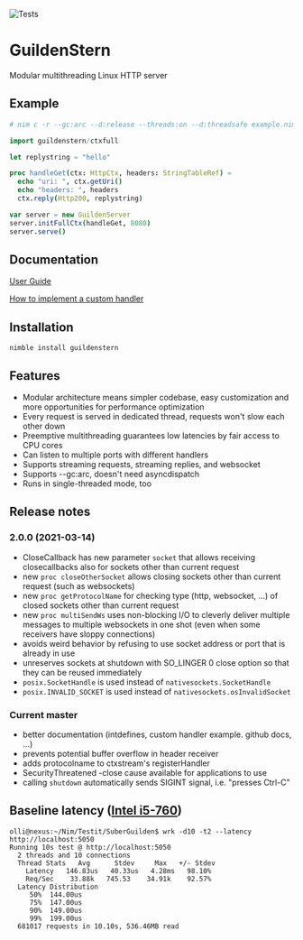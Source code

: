 ![Tests](https://github.com/olliNiinivaara/GuildenStern/workflows/Tests/badge.svg)

# GuildenStern
Modular multithreading Linux HTTP server

## Example

```nim
# nim c -r --gc:arc --d:release --threads:on --d:threadsafe example.nim

import guildenstern/ctxfull

let replystring = "hello"

proc handleGet(ctx: HttpCtx, headers: StringTableRef) =
  echo "uri: ", ctx.getUri()
  echo "headers: ", headers
  ctx.reply(Http200, replystring)

var server = new GuildenServer
server.initFullCtx(handleGet, 8080)
server.serve()
```

## Documentation
[User Guide](http://olliNiinivaara.github.io/GuildenStern/)

[How to implement a custom handler](https://github.com/olliNiinivaara/GuildenStern/blob/master/docs/customhandler.nim)

## Installation

`nimble install guildenstern`

## Features

- Modular architecture means simpler codebase, easy customization and more opportunities for performance optimization
- Every request is served in dedicated thread, requests won't slow each other down 
- Preemptive multithreading guarantees low latencies by fair access to CPU cores
- Can listen to multiple ports with different handlers
- Supports streaming requests, streaming replies, and websocket
- Supports --gc:arc, doesn't need asyncdispatch
- Runs in single-threaded mode, too

## Release notes
  
### 2.0.0 (2021-03-14)
- CloseCallback has new parameter `socket` that allows receiving closecallbacks also for sockets other than current request
- new `proc closeOtherSocket` allows closing sockets other than current request (such as websockets)
- new `proc getProtocolName` for checking type (http, websocket, ...) of closed sockets other than current request
- new `proc multiSendWs` uses non-blocking I/O to cleverly deliver multiple messages to multiple websockets in one shot (even when some receivers have sloppy connections)
- avoids weird behavior by refusing to use socket address or port that is already in use
- unreserves sockets at shutdown with SO_LINGER 0 close option so that they can be reused immediately
- `posix.SocketHandle` is used instead of `nativesockets.SocketHandle`
- `posix.INVALID_SOCKET` is used instead of `nativesockets.osInvalidSocket`

### Current master
- better documentation (intdefines, custom handler example. github docs, ...)
- prevents potential buffer overflow in header receiver
- adds protocolname to ctxstream's registerHandler
- SecurityThreatened -close cause available for applications to use
- calling `shutdown` automatically sends SIGINT signal, i.e. "presses Ctrl-C"

## Baseline latency ([Intel i5-760](https://ark.intel.com/content/www/us/en/ark/products/48496/intel-core-i5-760-processor-8m-cache-2-80-ghz.html))

```
olli@nexus:~/Nim/Testit/SuberGuilden$ wrk -d10 -t2 --latency http://localhost:5050
Running 10s test @ http://localhost:5050
  2 threads and 10 connections
  Thread Stats   Avg      Stdev     Max   +/- Stdev
    Latency   146.83us   40.33us   4.28ms   98.10%
    Req/Sec    33.88k   745.53    34.91k    92.57%
  Latency Distribution
     50%  144.00us
     75%  147.00us
     90%  149.00us
     99%  199.00us
  681017 requests in 10.10s, 536.46MB read
```